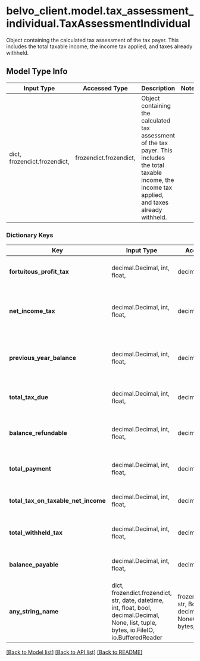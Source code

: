 # belvo_client.model.tax_assessment_individual.TaxAssessmentIndividual

Object containing the calculated tax assessment of the tax payer. This includes the total taxable income, the income tax applied, and taxes already withheld.

## Model Type Info
Input Type | Accessed Type | Description | Notes
------------ | ------------- | ------------- | -------------
dict, frozendict.frozendict,  | frozendict.frozendict,  | Object containing the calculated tax assessment of the tax payer. This includes the total taxable income, the income tax applied, and taxes already withheld. | 

### Dictionary Keys
Key | Input Type | Accessed Type | Description | Notes
------------ | ------------- | ------------- | ------------- | -------------
**fortuitous_profit_tax** | decimal.Decimal, int, float,  | decimal.Decimal,  | The tax applied on your unexpected income (such as lottery wins or house sales). | value must be a 32 bit float
**net_income_tax** | decimal.Decimal, int, float,  | decimal.Decimal,  | After additional deductions that you can apply, this will be the net income tax. If not further deduction are identified, this value will be the same as &#x60;total_tax_on_taxable_net_income&#x60;. | value must be a 32 bit float
**previous_year_balance** | decimal.Decimal, int, float,  | decimal.Decimal,  | Only applicable for DIAN.   The amount the tax payer has as a \&quot;credit\&quot; fromt he previous year (this is equal to the &#x60;balance_refundable&#x60;) of the previous year.  | value must be a 32 bit float
**total_tax_due** | decimal.Decimal, int, float,  | decimal.Decimal,  | After further deductions, this is the final calculated tax that the taxpayer is required to pay. | value must be a 32 bit float
**balance_refundable** | decimal.Decimal, int, float,  | decimal.Decimal,  | How much the tax payer is expected to receive. For DIAN, this will count as credit for the next fiscal year (see &#x60;previous_year_balance&#x60;). | value must be a 32 bit float
**total_payment** | decimal.Decimal, int, float,  | decimal.Decimal,  | The total the tax payer is required to pay, taking into account deductions and fiscal credits. | value must be a 32 bit float
**total_tax_on_taxable_net_income** | decimal.Decimal, int, float,  | decimal.Decimal,  | The calculated total tax that can be applied on the tax payer&#x27;s taxable income (total income - exemptions - deductions). | value must be a 32 bit float
**total_withheld_tax** | decimal.Decimal, int, float,  | decimal.Decimal,  | The total tax already withheld in the current fiscal year. | value must be a 32 bit float
**balance_payable** | decimal.Decimal, int, float,  | decimal.Decimal,  | How much the tax payer is required to pay. | value must be a 32 bit float
**any_string_name** | dict, frozendict.frozendict, str, date, datetime, int, float, bool, decimal.Decimal, None, list, tuple, bytes, io.FileIO, io.BufferedReader | frozendict.frozendict, str, BoolClass, decimal.Decimal, NoneClass, tuple, bytes, FileIO | any string name can be used but the value must be the correct type | [optional]

[[Back to Model list]](../../README.md#documentation-for-models) [[Back to API list]](../../README.md#documentation-for-api-endpoints) [[Back to README]](../../README.md)

